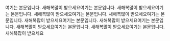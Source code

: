 여기는 본문입니다.
새해복많이 받으세요여기는 본문입니다.
새해복많이 받으세요여기는 본문입니다.
새해복많이 받으세요여기는 본문입니다.
새해복많이 받으세요여기는 본문입니다.
새해복많이 받으세요여기는 본문입니다.
새해복많이 받으세요여기는 본문입니다.
새해복많이 받으세요여기는 본문입니다.
새해복많이 받으세요여기는 본문입니다.
새해복많이 받으세요
